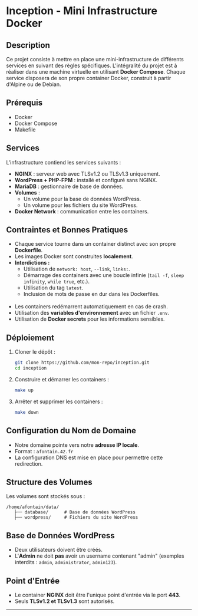 # Inception - Mini Infrastructure Docker

## Description
Ce projet consiste à mettre en place une mini-infrastructure de différents services en suivant des règles spécifiques. L'intégralité du projet est à réaliser dans une machine virtuelle en utilisant **Docker Compose**. Chaque service disposera de son propre container Docker, construit à partir d'Alpine ou de Debian.

## Prérequis
- Docker
- Docker Compose
- Makefile

## Services
L'infrastructure contiend les services suivants :

- **NGINX** : serveur web avec TLSv1.2 ou TLSv1.3 uniquement.
- **WordPress + PHP-FPM** : installé et configuré sans NGINX.
- **MariaDB** : gestionnaire de base de données.
- **Volumes** :
  - Un volume pour la base de données WordPress.
  - Un volume pour les fichiers du site WordPress.
- **Docker Network** : communication entre les containers.

## Contraintes et Bonnes Pratiques
- Chaque service tourne dans un container distinct avec son propre **Dockerfile**.
- Les images Docker sont construites **localement**.
  <br>
- **Interdictions :**
  - Utilisation de `network: host`, `--link`, `links:`.
  - Démarrage des containers avec une boucle infinie (`tail -f`, `sleep infinity`, `while true`, etc.).
  - Utilisation du tag `latest`.
  - Inclusion de mots de passe en dur dans les Dockerfiles.
  <br>
- Les containers redémarrent automatiquement en cas de crash.
- Utilisation des **variables d'environnement** avec un fichier `.env`.
- Utilisation de **Docker secrets** pour les informations sensibles.

## Déploiement
1. Cloner le dépôt :
   ```sh
   git clone https://github.com/mon-repo/inception.git
   cd inception
   ```
2. Construire et démarrer les containers :
   ```sh
   make up
   ```
3. Arrêter et supprimer les containers :
   ```sh
   make down
   ```

## Configuration du Nom de Domaine
- Notre domaine pointe vers notre **adresse IP locale**.
- Format : `afontain.42.fr`
- La configuration DNS est mise en place pour permettre cette redirection.

## Structure des Volumes
Les volumes sont stockés sous :
```
/home/afontain/data/
   ├── database/      # Base de données WordPress
   ├── wordpress/     # Fichiers du site WordPress
```

## Base de Données WordPress
- Deux utilisateurs doivent être créés.
- L'**Admin** ne doit **pas** avoir un username contenant "admin" (exemples interdits : `admin`, `administrator`, `admin123`).

## Point d'Entrée
- Le container **NGINX** doit être l'unique point d'entrée via le port **443**.
- Seuls **TLSv1.2 et TLSv1.3** sont autorisés.

---




